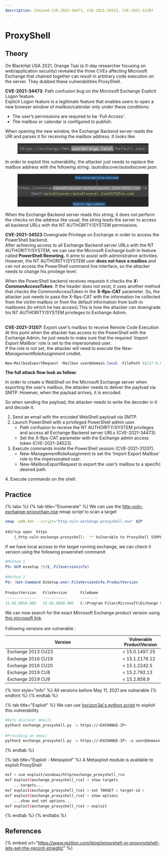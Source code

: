 ```yaml
---
description: Chained CVE-2021-34473, CVE-2021-34523, CVE-2021-31207
---
```


# ProxyShell

## Theory

On BlackHat USA 2021, Orange Tsai (a 0-day researcher focusing on web/application security) revealed the three CVEs affecting Microsoft Exchange that chained together can result in arbitrary code execution on the server. They dubbed these vulnerabilities ProxyShell.&#x20;

**CVE-2021-34473**: Path confusion bug on the Microsoft Exchange Explicit Logon feature.\
Explicit Logon feature is a legitimate feature that enables users to open a new browser window of mailbox/calendar only under these conditions:

* The user’s permissions are required to be _‘Full Access’_.
* The mailbox or calendar is configured to publish.

When opening the new window, the Exchange Backend server reads the URI and parses it for receiving the mailbox address. It looks like:

<figure><img src="../../../.gitbook/assets/image (1) (1) (1) (1) (1) (1) (1) (1) (1).png" alt=""><figcaption></figcaption></figure>

In order to exploit this vulnerability, the attacker just needs to replace the mailbox address with the following string: /autodiscover/autodiscover.json:

<figure><img src="../../../.gitbook/assets/image (2) (1) (1) (1) (1) (1).png" alt=""><figcaption></figcaption></figure>

When the Exchange Backend server reads this string, it does not perform the checks on the address like usual, the string leads the server to access all backend URLs with the NT AUTHORITY/SYSTEM permissions.

**CVE-2021-34523** Downgrade Privilege on Exchange in order to access the PowerShell backend.\
After achieving access to all Exchange Backend server URLs with the NT AUTHORITY/SYSTEM, we can use the Microsoft Exchange built-in feature called **PowerShell Remoting.** It aime to assist with administrative activities.\
However, the NT AUTHORITY/SYSTEM user **does not have a mailbox** and can not access the PowerShell command line interface, so the attacker needs to change his privilege level.

When the PowerShell backend receives requests it checks the _**X-CommonAccessToken**_. If the header does not exist, it uses another method that checks the CommonAccessToken in the **X-Rps-CAT** parameter. So, the attacker just needs to pass the X-Rps-CAT with the information he collected from the victim mailbox or from the default information from built-in mailboxes (to which he has access).This is how the attacker can downgrade his NT AUTHORITY/SYSTEM privileges to Exchange Admin.

\
**CVE-2021-31207:** Export user’s mailbox to receive Remote Code Execution\
At this point when the attacker has access to the PowerShell with the Exchange Admin, he just needs to make sure that the required _‘Import Export Mailbox’_ role is set to the impersonated user.\
If the role is not set, the attacker will need to execute the _New-ManagementRoleAssignment_ cmdlet.

```powershell
New-MailboxExportRequest -Mailbox user@domain.local -FilePath \\127.0.0.1\C$\path\to\shell.aspx
```

**The full attack flow look as follow:**

In order to create a WebShell on the Microsoft Exchange server when exporting the user’s mailbox, the attacker needs to deliver the payload via SMTP. However, when the payload arrives, it is encoded.&#x20;

So when sending the payload, the attacker needs to write the decoder in it and decode it.&#x20;

1. Send an email with the encoded WebShell payload via SMTP.
2. Launch PowerShell with a privileged PowerShell admin user.
   * Path confusion to receive the NT AUTHORITY/SYSTEM privileges and access all Exchange Backend server URLs (CVE-2021-34473).
   * Set the X-Rps-CAT parameter with the Exchange admin access token (CVE-2021-34523).
3. Execute commands inside the PowerShell session (CVE-2021-31207).
   * New-ManagementRoleAssignment to set the ‘Import Export Mailbox’ role to the impersonated user.
   * New-MailboxExportRequest to export the user’s mailbox to a specific desired path.

4\. Execute commands on the shell.

## Practice

{% tabs %}
{% tab title="Enumerate" %}
We can use the [http-vuln-exchange-proxychain.nse](https://github.com/GossiTheDog/scanning/blob/main/http-vuln-exchange-proxyshell.nse) nmap script to scan a target

```bash
nmap -p80,443 --script="http-vuln-exchange-proxyshell.nse" $IP

443/tcp open  https
    |_http-vuln-exchange-proxyshell:  ** Vulnerable to ProxyShell SSRPF **
```

If we have local access to the target running exchange, we can check it version using the following powershell command:

```powershell
#Method 1
PS> GCM exsetup |%{$_.Fileversioninfo}

#Method 2
PS> (Get-Command ExSetup.exe).FileVersionInfo.ProductVersion

ProductVersion   FileVersion      FileName                                                                             
--------------   -----------      --------                                                                             
15.02.0858.005   15.02.0858.005   C:\Program Files\Microsoft\Exchange Server\V15\bin\ExSetup.exe
```

We can now search for the exact Microsoft Exchange product version using [this microsoft link](https://learn.microsoft.com/fr-fr/exchange/new-features/build-numbers-and-release-dates?view=exchserver-2019).\
\
Following versions are vulnerable :&#x20;

<table><thead><tr><th width="359">Version</th><th>Vulnerable ProductVersion</th></tr></thead><tbody><tr><td>Exchange 2013 CU23</td><td>&#x3C; 15.0.1497.15</td></tr><tr><td>Exchange 2016 CU19</td><td>&#x3C; 15.1.2176.12</td></tr><tr><td>Exchange 2016 CU20</td><td>&#x3C; 15.1.2242.5</td></tr><tr><td>Exchange 2019 CU8 </td><td>&#x3C; 15.2.792.13</td></tr><tr><td>Exchange 2019 CU9</td><td>&#x3C; 15.2.858.9</td></tr></tbody></table>

{% hint style="info" %}
All versions before May 11, 2021 are vulnerable
{% endhint %}
{% endtab %}

{% tab title="Exploit" %}
We can use [horizon3ai's python script](https://github.com/horizon3ai/proxyshell) to exploit this vulnerability

```bash
#Auto discover emails
python3 exchange_proxyshell.py -u https://<EXCHANGE-IP>

#Providing an email
python3 exchange_proxyshell.py -u https://<EXCHANGE-IP> -u user@domain.local
```
{% endtab %}

{% tab title="Exploit - Metasploit" %}
A Metasploit module is available to exploit ProxyShell

```bash
msf > use exploit/windows/http/exchange_proxyshell_rce
msf exploit(exchange_proxyshell_rce) > show targets
    ...targets...
msf exploit(exchange_proxyshell_rce) > set TARGET < target-id >
msf exploit(exchange_proxyshell_rce) > show options
    ...show and set options...
msf exploit(exchange_proxyshell_rce) > exploit
```
{% endtab %}
{% endtabs %}

## References

{% embed url="https://www.rezilion.com/blog/proxyshell-or-proxynotshell-lets-set-the-record-straight/" %}

